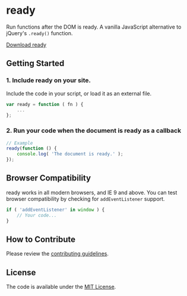 # ready
Run functions after the DOM is ready. A vanilla JavaScript alternative to jQuery's `.ready()` function.

[Download ready](https://github.com/cferdinandi/ready/archive/master.zip)


## Getting Started

### 1. Include ready on your site.

Include the code in your script, or load it as an external file.

```js
var ready = function ( fn ) {
	...
};
```

### 2. Run your code when the document is ready as a callback

```js
// Example
ready(function () {
	console.log( 'The document is ready.' );
});
```



## Browser Compatibility

ready works in all modern browsers, and IE 9 and above. You can test browser compatibility by checking for `addEventListener` support.

```js
if ( 'addEventListener' in window ) {
	// Your code...
}
```



## How to Contribute

Please review the [contributing guidelines](CONTRIBUTING.md).



## License

The code is available under the [MIT License](LICENSE.md).
